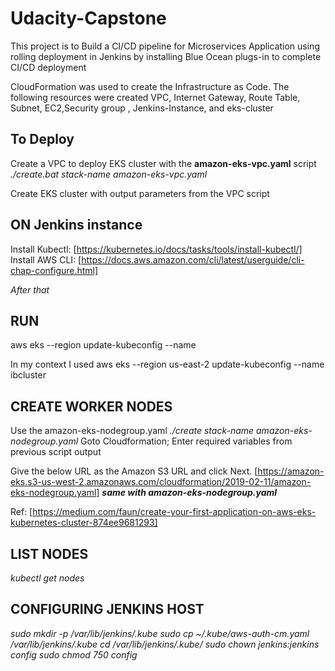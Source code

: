 # Udacity-Capstone
This project is to Build a CI/CD pipeline for Microservices Application using rolling deployment in Jenkins by installing Blue Ocean plugs-in to complete CI/CD deployment

CloudFormation was used to create the Infrastructure as Code. The following resources were created VPC, Internet Gateway, Route Table, Subnet, EC2,Security group , Jenkins-Instance, and eks-cluster


## To Deploy

Create a VPC to deploy EKS cluster with the **amazon-eks-vpc.yaml** script
_./create.bat stack-name amazon-eks-vpc.yaml_

Create EKS cluster with output parameters from the VPC script

## ON Jenkins instance 
Install Kubectl: [https://kubernetes.io/docs/tasks/tools/install-kubectl/]
Install AWS CLI: [https://docs.aws.amazon.com/cli/latest/userguide/cli-chap-configure.html]

_After that_
## RUN
aws eks --region <region> update-kubeconfig --name <clusterName>

In my context I used
aws eks --region us-east-2 update-kubeconfig --name ibcluster

## CREATE WORKER NODES
Use the amazon-eks-nodegroup.yaml
_./create stack-name amazon-eks-nodegroup.yaml_
Goto Cloudformation; Enter required variables from previous script output

Give the below URL as the Amazon S3 URL and click Next.
[https://amazon-eks.s3-us-west-2.amazonaws.com/cloudformation/2019-02-11/amazon-eks-nodegroup.yaml]
***same with amazon-eks-nodegroup.yaml***

Ref:
[https://medium.com/faun/create-your-first-application-on-aws-eks-kubernetes-cluster-874ee9681293]

## LIST NODES
 _kubectl get nodes_

 ## CONFIGURING JENKINS HOST
 _sudo mkdir -p /var/lib/jenkins/.kube_
 _sudo cp  ~/.kube/aws-auth-cm.yaml /var/lib/jenkins/.kube_
_cd /var/lib/jenkins/.kube/_
_sudo chown jenkins:jenkins config_
_sudo chmod 750 config_

